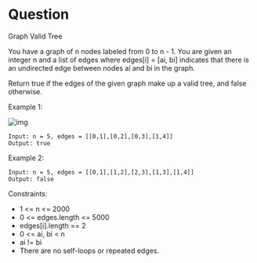 # Question

Graph Valid Tree

You have a graph of n nodes labeled from 0 to n - 1. You are given an integer n and a list of edges where edges[i] = [ai, bi] indicates that there is an undirected edge between nodes ai and bi in the graph.

Return true if the edges of the given graph make up a valid tree, and false otherwise.

Example 1:

![img](https://assets.leetcode.com/uploads/2021/03/12/tree1-graph.jpg)

```
Input: n = 5, edges = [[0,1],[0,2],[0,3],[1,4]]
Output: true
```


Example 2:

```
Input: n = 5, edges = [[0,1],[1,2],[2,3],[1,3],[1,4]]
Output: false
```


Constraints:

- 1 <= n <= 2000
- 0 <= edges.length <= 5000
- edges[i].length == 2
- 0 <= ai, bi < n
- ai != bi
- There are no self-loops or repeated edges.